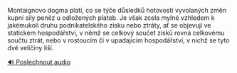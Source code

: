 
Montaignovo dogma platí, co se týče důsledků hotovostí vyvolaných změn kupní síly peněz u odložených plateb. Je však zcela mylné vzhledem k jakémukoli druhu podnikatelského zisku nebo ztráty, ať se objevují ve statickém hospodářství, v němž se celkový součet zisků rovná celkovému součtu ztrát, nebo v rostoucím či v upadajícím hospodářství, v nichž se tyto dvě veličiny liší.

[🔊 Poslechnout audio](/data/7-paragraphs/audio/chapter_131/para_001-Montaignovo-dogma-plat-co-se-te-dsledk-hotov.mp3)
